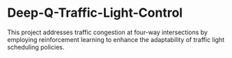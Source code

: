 # Deep-Q-Traffic-Light-Control
 This project addresses traffic congestion at four-way intersections by employing reinforcement learning to enhance the adaptability of traffic light scheduling policies.

